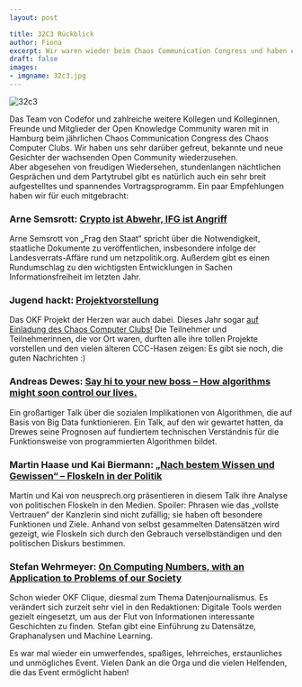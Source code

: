 ```yaml
---
layout: post

title: 32C3 Rückblick
author: Fiona
excerpt: Wir waren wieder beim Chaos Communication Congress und haben ein paar Talk-Empfehlungen im Gepäck
draft: false
images:
- imgname: 32c3.jpg
---
```

![32c3](/blog/32c3.jpg)

Das Team von Codefor und zahlreiche weitere Kollegen und Kolleginnen, Freunde und Mitglieder der Open Knowledge Community waren mit in Hamburg beim jährlichen Chaos Communication Congress des Chaos Computer Clubs. Wir haben uns sehr darüber gefreut, bekannte und neue Gesichter der wachsenden Open Community wiederzusehen.<br>
Aber abgesehen von freudigen Wiedersehen, stundenlangen nächtlichen Gesprächen und dem Partytrubel gibt es natürlich auch ein sehr breit aufgestelltes und spannendes Vortragsprogramm. Ein paar Empfehlungen haben wir für euch mitgebracht:


<h3>Arne Semsrott: <a href="https://media.ccc.de/v/32c3-7102-crypto_ist_abwehr_ifg_ist_angriff">Crypto ist Abwehr, IFG ist Angriff</a></h3>

Arne Semsrott von „Frag den Staat“ spricht über die Notwendigkeit, staatliche Dokumente zu veröffentlichen, insbesondere infolge der Landesverrats-Affäre rund um netzpolitik.org. Außerdem gibt es einen Rundumschlag zu den wichtigsten Entwicklungen in Sachen Informationsfreiheit im letzten Jahr.

<h3>Jugend hackt: <a href="https://media.ccc.de/v/32c3-7562-jugend_hackt_2015">Projektvorstellung</a></h3>
Das OKF Projekt der Herzen war auch dabei. Dieses Jahr sogar <a href="http://jugendhackt.de/32c3-jugend-hackt-auf-dem-chaos-communication-congress/">auf Einladung des Chaos Computer Clubs!</a> Die Teilnehmer und Teilnehmerinnen, die vor Ort waren, durften alle ihre tollen Projekte vorstellen und den vielen älteren CCC-Hasen zeigen: Es gibt sie noch, die guten Nachrichten :)

<h3>Andreas Dewes: <a href="https://media.ccc.de/v/32c3-7482-say_hi_to_your_new_boss_how_algorithms_might_soon_control_our_lives">Say hi to your new boss – How algorithms might soon control our lives.</a> </h3>
Ein großartiger Talk über die sozialen Implikationen von Algorithmen, die auf Basis von Big Data funktionieren. Ein Talk, auf den wir gewartet hatten, da Drewes seine Prognosen auf fundiertem technischen Verständnis für die Funktionsweise von programmierten Algorithmen bildet.

<h3> Martin Haase und Kai Biermann: <a href="https://media.ccc.de/v/32c3-7150-nach_bestem_wissen_und_gewissen_floskeln_in_der_politik">„Nach bestem Wissen und Gewissen“ – Floskeln in der Politik </a> </h3>
Martin und Kai von neusprech.org präsentieren in diesem Talk ihre Analyse von politischen Floskeln in den Medien. Spoiler: Phrasen wie das „vollste Vertrauen“ der Kanzlerin sind nicht zufällig; sie haben oft besondere Funktionen und Ziele. Anhand von selbst gesammelten Datensätzen wird gezeigt, wie Floskeln sich durch den Gebrauch verselbständigen und den politischen Diskurs bestimmen.

<h3>Stefan Wehrmeyer: <a href="https://media.ccc.de/v/32c3-7419-on_computing_numbers_with_an_application_to_problems_of_our_society">On Computing Numbers, with an Application to Problems of our Society</a></h3>
Schon wieder OKF Clique, diesmal zum Thema Datenjournalismus. Es verändert sich zurzeit sehr viel in den Redaktionen: Digitale Tools werden gezielt eingesetzt, um aus der Flut von Informationen interessante Geschichten zu finden. Stefan gibt eine Einführung zu Datensätze, Graphanalysen und Machine Learning.

Es war mal wieder ein umwerfendes, spaßiges, lehrreiches, erstaunliches und unmögliches Event. Vielen Dank an die Orga und die vielen Helfenden, die das Event ermöglicht haben!
